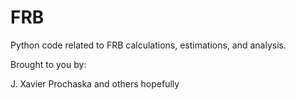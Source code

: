 # FRB
Python code related to FRB calculations, estimations, and analysis.

Brought to you by:

J. Xavier Prochaska
and others hopefully
